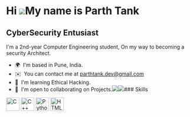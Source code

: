 Hi ![](https://user-images.githubusercontent.com/18350557/176309783-0785949b-9127-417c-8b55-ab5a4333674e.gif)My name is Parth Tank
==================================================================================================================================

CyberSecurity Entusiast
-----------------------

I'm a 2nd-year Computer Engineering student, On my way to becoming a security Architect.

*   🌍  I'm based in Pune, India.
*   ✉️  You can contact me at [parthtank.dev@gmail.com](mailto:parthtank.dev@gmail.com)
*   🧠  I'm learning Ethical Hacking.
*   🤝  I'm open to collaborating on Projects.<a href="https://www.github.com/Parth-Tank-5" target="_blank" rel="noreferrer"><img
                  src="https://img.shields.io/github/followers/Parth-Tank-5?logo=github&style=for-the-badge&color=0891b2&labelColor=1c1917" /></a><a href="https://www.twitter.com/hey_parthhh" target="_blank" rel="noreferrer"><img
                  src="https://img.shields.io/twitter/follow/hey_parthhh?logo=twitter&style=for-the-badge&color=0891b2&labelColor=1c1917"
                /></a>### Skills 
<p align="left">
<a href="https://docs.microsoft.com/en-us/cpp/?view=msvc-170" target="_blank" rel="noreferrer"><img src="https://raw.githubusercontent.com/danielcranney/readme-generator/main/public/icons/skills/c-colored.svg" width="36" height="36" alt="C" /></a>
<a href="https://docs.microsoft.com/en-us/cpp/?view=msvc-170" target="_blank" rel="noreferrer"><img src="https://raw.githubusercontent.com/danielcranney/readme-generator/main/public/icons/skills/cplusplus-colored.svg" width="36" height="36" alt="C++" /></a>
<a href="https://www.python.org/" target="_blank" rel="noreferrer"><img src="https://raw.githubusercontent.com/danielcranney/readme-generator/main/public/icons/skills/python-colored.svg" width="36" height="36" alt="Python" /></a>
<a href="https://developer.mozilla.org/en-US/docs/Glossary/HTML5" target="_blank" rel="noreferrer"><img src="https://raw.githubusercontent.com/danielcranney/readme-generator/main/public/icons/skills/html5-colored.svg" width="36" height="36" alt="HTML5" /></a>
</p>
                    
              

